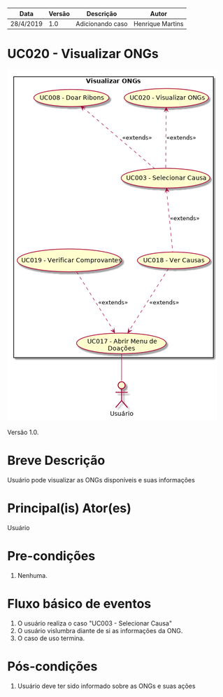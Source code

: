 | Data       | Versão  | Descrição       | Autor            |
| ---------- | ------- | --------------- | ---------------- |
| 28/4/2019 | 1.0 | Adicionando caso | Henrique Martins |


# UC020 - Visualizar ONGs


![diagrama](Visualizar_ONGs.png)

Versão 1.0.

# Breve Descrição
Usuário pode visualizar as ONGs disponíveis e suas informações

# Principal(is) Ator(es)
Usuário

# Pre-condições
1. Nenhuma.

# Fluxo básico de eventos
1. O usuário realiza o caso "UC003 - Selecionar Causa"
1. O usuário vislumbra diante de si as informações da ONG.
1. O caso de uso termina.


# Pós-condições
1. Usuário deve ter sido informado sobre as ONGs e suas ações
